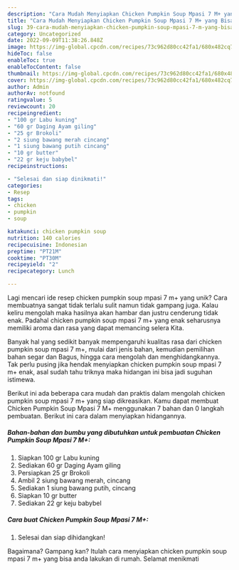 ```yaml
---
description: "Cara Mudah Menyiapkan Chicken Pumpkin Soup Mpasi 7 M+ yang Bisa Manjain Lidah"
title: "Cara Mudah Menyiapkan Chicken Pumpkin Soup Mpasi 7 M+ yang Bisa Manjain Lidah"
slug: 39-cara-mudah-menyiapkan-chicken-pumpkin-soup-mpasi-7-m-yang-bisa-manjain-lidah
category: Uncategorized
date: 2022-09-09T11:38:26.848Z
image: https://img-global.cpcdn.com/recipes/73c962d80cc42fa1/680x482cq70/chicken-pumpkin-soup-mpasi-7-m-foto-resep-utama.jpg
hideToc: false
enableToc: true
enableTocContent: false
thumbnail: https://img-global.cpcdn.com/recipes/73c962d80cc42fa1/680x482cq70/chicken-pumpkin-soup-mpasi-7-m-foto-resep-utama.jpg
cover: https://img-global.cpcdn.com/recipes/73c962d80cc42fa1/680x482cq70/chicken-pumpkin-soup-mpasi-7-m-foto-resep-utama.jpg
author: Admin
authorAv: notfound
ratingvalue: 5
reviewcount: 20
recipeingredient:
- "100 gr Labu kuning"
- "60 gr Daging Ayam giling"
- "25 gr Brokoli"
- "2 siung bawang merah cincang"
- "1 siung bawang putih cincang"
- "10 gr butter"
- "22 gr keju babybel"
recipeinstructions:

- "Selesai dan siap dinikmati!"
categories:
- Resep
tags:
- chicken
- pumpkin
- soup

katakunci: chicken pumpkin soup 
nutrition: 140 calories
recipecuisine: Indonesian
preptime: "PT21M"
cooktime: "PT30M"
recipeyield: "2"
recipecategory: Lunch

---
```





Lagi mencari ide resep chicken pumpkin soup mpasi 7 m+ yang unik? Cara membuatnya sangat tidak terlalu sulit namun tidak gampang juga. Kalau keliru mengolah maka hasilnya akan hambar dan justru cenderung tidak enak. Padahal chicken pumpkin soup mpasi 7 m+ yang enak seharusnya memiliki aroma dan rasa yang dapat memancing selera Kita.





Banyak hal yang sedikit banyak mempengaruhi kualitas rasa dari chicken pumpkin soup mpasi 7 m+, mulai dari jenis bahan, kemudian pemilihan bahan segar dan Bagus, hingga cara mengolah dan menghidangkannya. Tak perlu pusing jika hendak menyiapkan chicken pumpkin soup mpasi 7 m+ enak,      asal sudah tahu triknya maka hidangan ini bisa jadi suguhan istimewa.





















Berikut ini ada beberapa cara mudah dan praktis dalam mengolah chicken pumpkin soup mpasi 7 m+ yang siap dikreasikan. Kamu dapat membuat Chicken Pumpkin Soup Mpasi 7 M+ menggunakan 7 bahan dan 0 langkah pembuatan. Berikut ini cara dalam menyiapkan hidangannya.

<!--inarticleads1-->

##### Bahan-bahan dan bumbu yang dibutuhkan untuk pembuatan Chicken Pumpkin Soup Mpasi 7 M+:

1. Siapkan 100 gr Labu kuning
1. Sediakan 60 gr Daging Ayam giling
1. Persiapkan 25 gr Brokoli
1. Ambil 2 siung bawang merah, cincang
1. Sediakan 1 siung bawang putih, cincang
1. Siapkan 10 gr butter
1. Sediakan 22 gr keju babybel




<!--inarticleads2-->

##### Cara buat Chicken Pumpkin Soup Mpasi 7 M+:


1. Selesai dan siap dihidangkan!



Bagaimana? Gampang kan? Itulah cara menyiapkan chicken pumpkin soup mpasi 7 m+ yang bisa anda lakukan di rumah. Selamat menikmati
